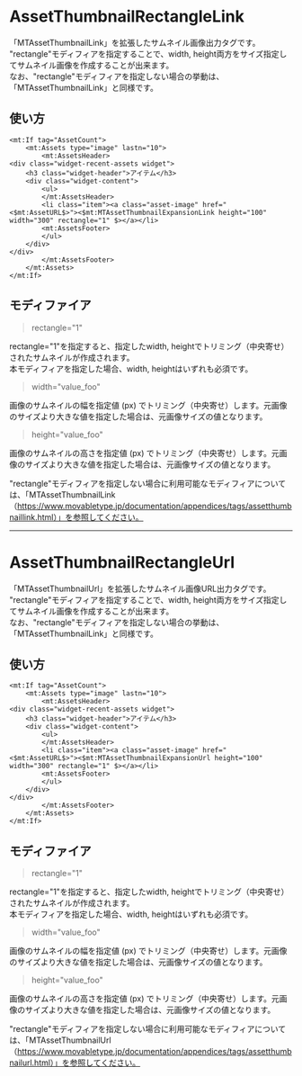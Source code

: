 # AssetThumbnailRectangleLink
「MTAssetThumbnailLink」を拡張したサムネイル画像出力タグです。  
"rectangle"モディフィアを指定することで、width, height両方をサイズ指定してサムネイル画像を作成することが出来ます。  
なお、"rectangle"モディフィアを指定しない場合の挙動は、「MTAssetThumbnailLink」と同様です。

## 使い方
    <mt:If tag="AssetCount">
        <mt:Assets type="image" lastn="10">
            <mt:AssetsHeader>
    <div class="widget-recent-assets widget">
        <h3 class="widget-header">アイテム</h3>
        <div class="widget-content">
            <ul>
            </mt:AssetsHeader>
            <li class="item"><a class="asset-image" href="<$mt:AssetURL$>"><$mt:MTAssetThumbnailExpansionLink height="100" width="300" rectangle="1" $></a></li>
            <mt:AssetsFooter>
            </ul>
        </div>
    </div>
            </mt:AssetsFooter>
        </mt:Assets>
    </mt:If>

## モディファイア
> rectangle="1"

rectangle="1"を指定すると、指定したwidth, heightでトリミング（中央寄せ）されたサムネイルが作成されます。  
本モディフィアを指定した場合、width, heightはいずれも必須です。  
> width="value_foo"

画像のサムネイルの幅を指定値 (px) でトリミング（中央寄せ）します。元画像のサイズより大きな値を指定した場合は、元画像サイズの値となります。
> height="value_foo"

画像のサムネイルの高さを指定値 (px) でトリミング（中央寄せ）します。元画像のサイズより大きな値を指定した場合は、元画像サイズの値となります。

"rectangle"モディフィアを指定しない場合に利用可能なモディフィアについては、「MTAssetThumbnailLink（https://www.movabletype.jp/documentation/appendices/tags/assetthumbnaillink.html）」を参照してください。

---

# AssetThumbnailRectangleUrl
「MTAssetThumbnailUrl」を拡張したサムネイル画像URL出力タグです。  
"rectangle"モディフィアを指定することで、width, height両方をサイズ指定してサムネイル画像を作成することが出来ます。  
なお、"rectangle"モディフィアを指定しない場合の挙動は、「MTAssetThumbnailLink」と同様です。

## 使い方
    <mt:If tag="AssetCount">
        <mt:Assets type="image" lastn="10">
            <mt:AssetsHeader>
    <div class="widget-recent-assets widget">
        <h3 class="widget-header">アイテム</h3>
        <div class="widget-content">
            <ul>
            </mt:AssetsHeader>
            <li class="item"><a class="asset-image" href="<$mt:AssetURL$>"><$mt:MTAssetThumbnailExpansionUrl height="100" width="300" rectangle="1" $></a></li>
            <mt:AssetsFooter>
            </ul>
        </div>
    </div>
            </mt:AssetsFooter>
        </mt:Assets>
    </mt:If>

## モディファイア
> rectangle="1"

rectangle="1"を指定すると、指定したwidth, heightでトリミング（中央寄せ）されたサムネイルが作成されます。  
本モディフィアを指定した場合、width, heightはいずれも必須です。  
> width="value_foo"

画像のサムネイルの幅を指定値 (px) でトリミング（中央寄せ）します。元画像のサイズより大きな値を指定した場合は、元画像サイズの値となります。
> height="value_foo"

画像のサムネイルの高さを指定値 (px) でトリミング（中央寄せ）します。元画像のサイズより大きな値を指定した場合は、元画像サイズの値となります。

"rectangle"モディフィアを指定しない場合に利用可能なモディフィアについては、「MTAssetThumbnailUrl（https://www.movabletype.jp/documentation/appendices/tags/assetthumbnailurl.html）」を参照してください。
